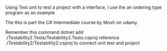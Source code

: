 Using Test unit to test a project with a interface, I use the an ordering type program as an example

The this is part the C# Intermediate course by Mosh on udamy.

Remember this command dotnet add ./Testability2.Tests/Testability2.Tests.csproj reference ./Testability2/Testability2.csproj
to connect unit test and project 
